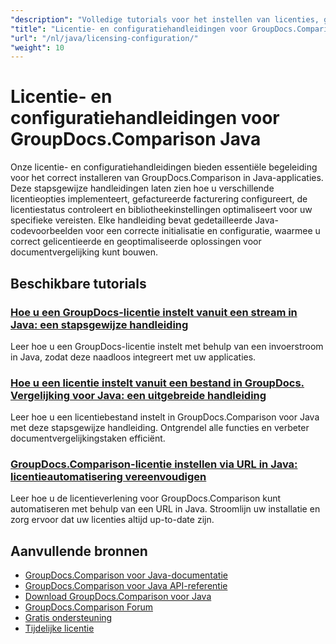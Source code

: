 ```yaml
---
"description": "Volledige tutorials voor het instellen van licenties, gemeten licenties en het configureren van GroupDocs.Comparison voor Java."
"title": "Licentie- en configuratiehandleidingen voor GroupDocs.Comparison Java"
"url": "/nl/java/licensing-configuration/"
"weight": 10
---
```


# Licentie- en configuratiehandleidingen voor GroupDocs.Comparison Java

Onze licentie- en configuratiehandleidingen bieden essentiële begeleiding voor het correct installeren van GroupDocs.Comparison in Java-applicaties. Deze stapsgewijze handleidingen laten zien hoe u verschillende licentieopties implementeert, gefactureerde facturering configureert, de licentiestatus controleert en bibliotheekinstellingen optimaliseert voor uw specifieke vereisten. Elke handleiding bevat gedetailleerde Java-codevoorbeelden voor een correcte initialisatie en configuratie, waarmee u correct gelicentieerde en geoptimaliseerde oplossingen voor documentvergelijking kunt bouwen.

## Beschikbare tutorials

### [Hoe u een GroupDocs-licentie instelt vanuit een stream in Java: een stapsgewijze handleiding](./set-groupdocs-license-stream-java-guide/)
Leer hoe u een GroupDocs-licentie instelt met behulp van een invoerstroom in Java, zodat deze naadloos integreert met uw applicaties.

### [Hoe u een licentie instelt vanuit een bestand in GroupDocs. Vergelijking voor Java: een uitgebreide handleiding](./groupdocs-comparison-license-setup-java/)
Leer hoe u een licentiebestand instelt in GroupDocs.Comparison voor Java met deze stapsgewijze handleiding. Ontgrendel alle functies en verbeter documentvergelijkingstaken efficiënt.

### [GroupDocs.Comparison-licentie instellen via URL in Java: licentieautomatisering vereenvoudigen](./set-groupdocs-comparison-license-url-java/)
Leer hoe u de licentieverlening voor GroupDocs.Comparison kunt automatiseren met behulp van een URL in Java. Stroomlijn uw installatie en zorg ervoor dat uw licenties altijd up-to-date zijn.

## Aanvullende bronnen

- [GroupDocs.Comparison voor Java-documentatie](https://docs.groupdocs.com/comparison/java/)
- [GroupDocs.Comparison voor Java API-referentie](https://reference.groupdocs.com/comparison/java/)
- [Download GroupDocs.Comparison voor Java](https://releases.groupdocs.com/comparison/java/)
- [GroupDocs.Comparison Forum](https://forum.groupdocs.com/c/comparison)
- [Gratis ondersteuning](https://forum.groupdocs.com/)
- [Tijdelijke licentie](https://purchase.groupdocs.com/temporary-license/)